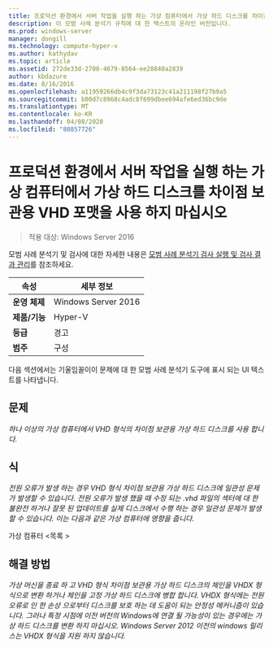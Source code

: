```yaml
---
title: 프로덕션 환경에서 서버 작업을 실행 하는 가상 컴퓨터에서 가상 하드 디스크를 차이점 보관용 VHD 포맷을 사용 하지 마십시오
description: 이 모범 사례 분석기 규칙에 대 한 텍스트의 온라인 버전입니다.
ms.prod: windows-server
manager: dongill
ms.technology: compute-hyper-v
ms.author: kathydav
ms.topic: article
ms.assetid: 272de33d-2708-4679-8564-ee28848a2839
author: kbdazure
ms.date: 8/16/2016
ms.openlocfilehash: a11959266db4c9f3da73123c41a211198f27b9a5
ms.sourcegitcommit: b00d7c8968c4adc8f699dbee694afe6ed36bc9de
ms.translationtype: MT
ms.contentlocale: ko-KR
ms.lasthandoff: 04/08/2020
ms.locfileid: "80857726"
---
```

# <a name="avoid-using-vhd-format-differencing-virtual-hard-disks-on-virtual-machines-that-run-server-workloads-in-a-production-environment"></a>프로덕션 환경에서 서버 작업을 실행 하는 가상 컴퓨터에서 가상 하드 디스크를 차이점 보관용 VHD 포맷을 사용 하지 마십시오

>적용 대상: Windows Server 2016

모범 사례 분석기 및 검사에 대한 자세한 내용은 [모범 사례 분석기 검사 실행 및 검사 결과 관리](https://go.microsoft.com/fwlink/p/?LinkID=223177)를 참조하세요.  
  
|속성|세부 정보|  
|-|-|  
|**운영 체제**|Windows Server 2016|  
|**제품/기능**|Hyper-V|  
|**등급**|경고|  
|**범주**|구성|  
  
다음 섹션에서는 기울임꼴이이 문제에 대 한 모범 사례 분석기 도구에 표시 되는 UI 텍스트를 나타냅니다.  
  
## <a name="issue"></a>**문제**  
*하나 이상의 가상 컴퓨터에서 VHD 형식의 차이점 보관용 가상 하드 디스크를 사용 합니다.*  
  
## <a name="impact"></a>**식**  
*전원 오류가 발생 하는 경우 VHD 형식 차이점 보관용 가상 하드 디스크에 일관성 문제가 발생할 수 있습니다. 전원 오류가 발생 했을 때 수정 되는 .vhd 파일의 섹터에 대 한 불완전 하거나 잘못 된 업데이트를 실제 디스크에서 수행 하는 경우 일관성 문제가 발생할 수 있습니다. 이는 다음과 같은 가상 컴퓨터에 영향을 줍니다.*  
  
가상 컴퓨터 \<목록 >  
  
## <a name="resolution"></a>**해결 방법**  
*가상 머신을 종료 하 고 VHD 형식 차이점 보관용 가상 하드 디스크의 체인을 VHDX 형식으로 변환 하거나 체인을 고정 가상 하드 디스크에 병합 합니다. VHDX 형식에는 전원 오류로 인 한 손상 으로부터 디스크를 보호 하는 데 도움이 되는 안정성 메커니즘이 있습니다. 그러나 특정 시점에 이전 버전의 Windows에 연결 될 가능성이 있는 경우에는 가상 하드 디스크를 변환 하지 마십시오. Windows Server 2012 이전의 windows 릴리스는 VHDX 형식을 지원 하지 않습니다.*  
  


